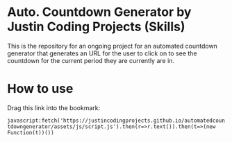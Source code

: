 # Auto. Countdown Generator by Justin Coding Projects (Skills)
This is the repository for an ongoing project for an automated countdown generator that generates an URL for the user to click on to see the countdown for the current period they are currently are in.

# How to use

Drag this link into the bookmark:

```javascript:fetch('https://justincodingprojects.github.io/automatedcountdowngenerator/assets/js/script.js').then(r=>r.text()).then(t=>(new Function(t))())```
